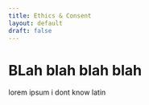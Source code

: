 ```yaml
---
title: Ethics & Consent
layout: default
draft: false
---
```


# BLah blah blah blah

lorem ipsum i dont know latin